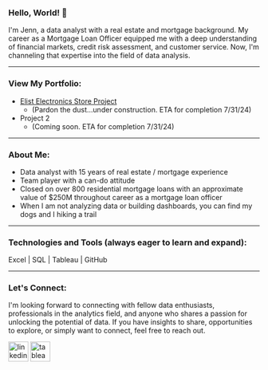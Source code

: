 ### Hello, World! 👋
I'm Jenn, a data analyst with a real estate and mortgage background.  My career as a Mortgage Loan Officer equipped me with a deep understanding of financial markets, credit risk assessment, and customer service. Now, I'm channeling that expertise into the field of data analysis.
____________________________________________________________________________________
### View My Portfolio:

- [Elist Electronics Store Project](https://github.com/jenncash29/Elist-Electronics-Store-Project/tree/main)
  - (Pardon the dust...under construction.  ETA for completion 7/31/24)
- Project 2
  - (Coming soon. ETA for completion 7/31/24)
____________________________________________________________________________________
### About Me:
- Data analyst with 15 years of real estate / mortgage experience 
- Team player with a can-do attitude 
- Closed on over 800 residential mortgage loans with an approximate value of $250M throughout career as a mortgage loan officer 
- When I am not analyzing data or building dashboards, you can find my dogs and I hiking a trail
____________________________________________________________________________________
### Technologies and Tools (always eager to learn and expand):
Excel | SQL | Tableau | GitHub
____________________________________________________________________________________
### Let's Connect:
I'm looking forward to connecting with fellow data enthusiasts, professionals in the analytics field,
and anyone who shares a passion for unlocking the potential of data. If you have insights to share,
opportunities to explore, or simply want to connect, feel free to reach out. 

[<img src='https://cdn.jsdelivr.net/npm/simple-icons@3.0.1/icons/linkedin.svg' alt='linkedin' height='40'>](https://www.linkedin.com/in/jenncash29/) 
[<img src='https://cdn.jsdelivr.net/npm/simple-icons@3.0.1/icons/tableau.svg' alt='tableau' height='40'>](https://public.tableau.com/app/profile/jenncash29/vizzes)  

